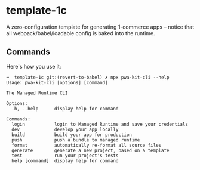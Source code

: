# template-1c

A zero-configuration template for generating 1-commerce apps – notice
that all webpack/babel/loadable config is baked into the runtime.

## Commands

Here's how you use it:

```
➜  template-1c git:(revert-to-babel) ✗ npx pwa-kit-cli --help
Usage: pwa-kit-cli [options] [command]

The Managed Runtime CLI

Options:
  -h, --help      display help for command

Commands:
  login           login to Managed Runtime and save your credentials
  dev             develop your app locally
  build           build your app for production
  push            push a bundle to managed runtime
  format          automatically re-format all source files
  generate        generate a new project, based on a template
  test            run your project's tests
  help [command]  display help for command
```
